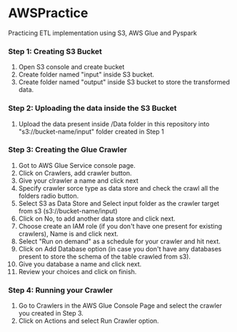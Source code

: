 # AWSPractice
Practicing ETL implementation using S3, AWS Glue and Pyspark

### Step 1: Creating S3 Bucket
1. Open S3 console and create bucket
2. Create folder named "input" inside S3 bucket.
3. Create folder named "output" inside S3 bucket to store the transformed data.

### Step 2: Uploading the data inside the S3 Bucket
1. Upload the data present inside /Data folder in this repository into "s3://bucket-name/input" folder created in Step 1

### Step 3: Creating the Glue Crawler
1. Got to AWS Glue Service console page.
2. Click on Crawlers, add crawler button.
3. Give your clrawler a name and click next
4. Specify crawler sorce type as data store and check the crawl all the folders radio button.
5. Select S3 as Data Store and Select input folder as the crawler target from s3 (s3://bucket-name/input)
6. Click on No, to add another data store and click next.
7. Choose create an IAM role (if you don't have one present for existing crawlers), Name is and click next.
8. Select "Run on demand" as a schedule for your crawler and hit next.
9. Click on Add Database option (in case you don't have any databases present to store the schema of the table crawled from s3).
10. Give you database a name and click next.
11. Review your choices and click on finish.

### Step 4: Running your Crawler
1. Go to Crawlers in the AWS Glue Console Page and select the crawler you created in Step 3.
2. Click on Actions and select Run Crawler option.
